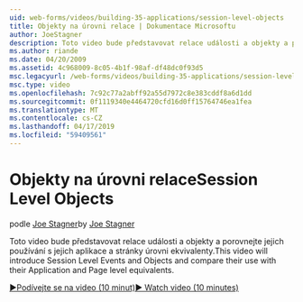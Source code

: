 ```yaml
---
uid: web-forms/videos/building-35-applications/session-level-objects
title: Objekty na úrovni relace | Dokumentace Microsoftu
author: JoeStagner
description: Toto video bude představovat relace události a objekty a porovnejte jejich používání s jejich aplikace a stránky úrovni ekvivalenty.
ms.author: riande
ms.date: 04/20/2009
ms.assetid: 4c968009-8c05-4b1f-98af-df48dc0f93d5
msc.legacyurl: /web-forms/videos/building-35-applications/session-level-objects
msc.type: video
ms.openlocfilehash: 7c92c77a2abff92a55d7972c8e383cddf8a6d1dd
ms.sourcegitcommit: 0f1119340e4464720cfd16d0ff15764746ea1fea
ms.translationtype: MT
ms.contentlocale: cs-CZ
ms.lasthandoff: 04/17/2019
ms.locfileid: "59409561"
---
```

# <a name="session-level-objects"></a><span data-ttu-id="490dc-103">Objekty na úrovni relace</span><span class="sxs-lookup"><span data-stu-id="490dc-103">Session Level Objects</span></span>

<span data-ttu-id="490dc-104">podle [Joe Stagner](https://github.com/JoeStagner)</span><span class="sxs-lookup"><span data-stu-id="490dc-104">by [Joe Stagner](https://github.com/JoeStagner)</span></span>

<span data-ttu-id="490dc-105">Toto video bude představovat relace události a objekty a porovnejte jejich používání s jejich aplikace a stránky úrovni ekvivalenty.</span><span class="sxs-lookup"><span data-stu-id="490dc-105">This video will introduce Session Level Events and Objects and compare their use with their Application and Page level equivalents.</span></span>

[<span data-ttu-id="490dc-106">&#9654;Podívejte se na video (10 minut)</span><span class="sxs-lookup"><span data-stu-id="490dc-106">&#9654; Watch video (10 minutes)</span></span>](https://channel9.msdn.com/Blogs/ASP-NET-Site-Videos/session-level-objects)
